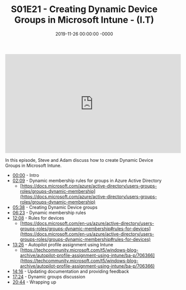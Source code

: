 ﻿---
layout: post
title: "S01E21 - Creating Dynamic Device Groups in Microsoft Intune - (I.T)"
date: 2019-11-26 00:00:00 -0000
categories:
---

<iframe loading="lazy" width="560" height="315" src="https://www.youtube.com/embed/euR8JdOYjA0" title="YouTube video player" frameborder="0" allow="accelerometer; autoplay; clipboard-write; encrypted-media; gyroscope; picture-in-picture" allowfullscreen></iframe>

In this episode, Steve and Adam discuss how to create Dynamic Device Groups in Microsoft Intune.

- [00:00](https://www.youtube.com/watch?v=euR8JdOYjA0&t=0s) - Intro
- [02:09](https://www.youtube.com/watch?v=euR8JdOYjA0&t=129s) - Dynamic membership rules for groups in Azure Active Directory
   - [https://docs.microsoft.com/azure/active-directory/users-groups-roles/groups-dynamic-membership](https://docs.microsoft.com/azure/active-directory/users-groups-roles/groups-dynamic-membership)
- [05:38](https://www.youtube.com/watch?v=euR8JdOYjA0&t=338s) - Creating Dynamic Device groups
- [06:23](https://www.youtube.com/watch?v=euR8JdOYjA0&t=383s) - Dynamic membership rules
- [12:08](https://www.youtube.com/watch?v=euR8JdOYjA0&t=728s) - Rules for devices
   - [https://docs.microsoft.com/en-us/azure/active-directory/users-groups-roles/groups-dynamic-membership#rules-for-devices](https://docs.microsoft.com/en-us/azure/active-directory/users-groups-roles/groups-dynamic-membership#rules-for-devices)
- [13:26](https://www.youtube.com/watch?v=euR8JdOYjA0&t=806s) - Autopilot profile assignment using Intune
   - [https://techcommunity.microsoft.com/t5/windows-blog-archive/autopilot-profile-assignment-using-intune/ba-p/706366](https://techcommunity.microsoft.com/t5/windows-blog-archive/autopilot-profile-assignment-using-intune/ba-p/706366)
- [14:16](https://www.youtube.com/watch?v=euR8JdOYjA0&t=856s) - Updating documentation and providing feedback
- [17:24](https://www.youtube.com/watch?v=euR8JdOYjA0&t=1044s) - Dynamic groups discussion
- [20:44](https://www.youtube.com/watch?v=euR8JdOYjA0&t=1244s) - Wrapping up

